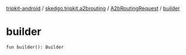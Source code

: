 [tripkit-android](../../index.md) / [skedgo.tripkit.a2brouting](../index.md) / [A2bRoutingRequest](index.md) / [builder](./builder.md)

# builder

`fun builder(): Builder`